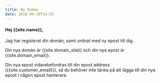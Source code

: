 ```yaml
---
title: Ny Domän
date: 2016-09-20T14:55
---
```

#### Hej {{site.name}},

Jag har registerat din domän, samt ordnat med ny epost till dig.

Din nya domän är {{site.domain_site}} och din nya epost är {{site.domain_email}}.

Din nya epost vidarebefordras till din epost address ({{site.customer_email}}), så du
behöver inte tänka på att lägga till din nya epost i någon epost hanterare.

